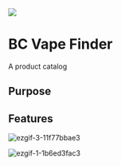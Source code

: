 

<img src="https://i.imgur.com/Zxx5Ayol.png" style="max-width: 100%;">

# BC Vape Finder

A product catalog 

## Purpose

## Features

![ezgif-3-11f77bbae3](https://github.com/MiguellDomingues/vape-finder-client/assets/42451135/aa91cf7e-75da-40f7-9c2b-33d82f34e924)

![ezgif-1-1b6ed3fac3](https://github.com/MiguellDomingues/vape-finder-client/assets/42451135/f25eb519-4500-4e5b-9ede-32232dbb55ab)





